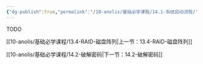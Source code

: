 ```yaml
---
{"dg-publish":true,"permalink":"/10-anolis/基础必学课程/14.1-系统启动流程/","dgPassFrontmatter":true}
---
```


TODO

[[10-anolis/基础必学课程/13.4-RAID-磁盘阵列\|上一节：13.4-RAID-磁盘阵列]]

[[10-anolis/基础必学课程/14.2-破解密码\|下一节：14.2-破解密码]]